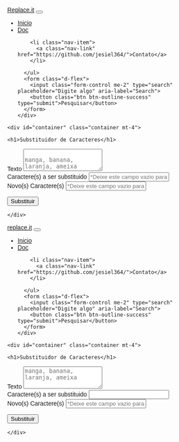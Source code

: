 <!DOCTYPE html>
<html lang="pt-br">
<head>
    <meta charset="UTF-8">
    <meta http-equiv="X-UA-Compatible" content="IE=edge">
    <meta name="viewport" content="width=device-width, initial-scale=1.0">
    <title>Replace.it</title>
    <link rel="stylesheet" type="text/css" href="./css/bootstrap.css">
    <link rel="preconnect" href="https://fonts.googleapis.com">
  <link rel="preconnect" href="https://fonts.gstatic.com" crossorigin>
  <link href="https://fonts.googleapis.com/css2?family=Anton&family=Grenze+Gotisch:wght@100&display=swap" rel="stylesheet">
  
  <script>
function REplace(){
    txt = document.querySelector('textarea#txt').value
    char = document.querySelector('input#char').value
    new_char = document.querySelector('input#new_char').value
    container = document.querySelector('div#container')
    
    new_text = txt.replaceAll(char, new_char)
    novo_copy = document.createElement('button')
    novo_copy.setAttribute('class', 'btn btn-primary mt-2')
    novo_copy.innerHTML = 'Copy'
    novo_copy.setAttribute('id', 'btn-copy')
    card = document.createElement('div')
    card_body = document.createElement('div')
    card.setAttribute('class', 'card mt-4')
    card_body.setAttribute('class', 'card-body')
    card_body.setAttribute('id', 'res')
    // container.appendChild(card)
    card.appendChild(card_body)
    card_body.innerHTML = `<h4 class="mt-4">Resultado</h4>`
    card_body.innerHTML = `<p>${new_text}</p>`
    card_body.appendChild(novo_copy)
    container.appendChild(card)


  }

  // function clipboard(txt){
  //  var res = document.getElementById('res')
  //  res.select()
  //  if(true){
  //    res.document.execCommand('copy')
  // }}

</script>

<style type="text/css">
  body{
    font-family: 'Josefin Sans', sans-serif;"
  }
</style>
<body>
  <nav class="navbar navbar-expand-lg navbar-dark bg-dark">
  <div class="container-fluid">
    <a style="font-family: 'Grenze Gotisch', cursive, sans-serif;" class="navbar-brand" href="https://jesiel364.github.io/ReplaceIt-app"/>Replace.it</a>
    <button class="navbar-toggler" type="button" data-bs-toggle="collapse" data-bs-target="#navbarSupportedContent" aria-controls="navbarSupportedContent" aria-expanded="false" aria-label="Toggle navigation">
      <span class="navbar-toggler-icon"></span>
    </button>
    <div class="collapse navbar-collapse" id="navbarSupportedContent">
      <ul class="navbar-nav me-auto mb-2 mb-lg-0">
        <li class="nav-item">
          <a class="nav-link active" aria-current="page" href="https://jesiel364.github.io/ReplaceIt-app/">Inicio</a>
        </li>
        <li class="nav-item">
          <a class="nav-link" href="https://github.com/jesiel364/ReplaceIt-app">Doc</a>
        </li>

        <li class="nav-item">
          <a class="nav-link" href="https://github.com/jesiel364/">Contato</a>
        </li>
        
      </ul>
      <form class="d-flex">
        <input class="form-control me-2" type="search" placeholder="Digite algo" aria-label="Search">
        <button class="btn btn-outline-success" type="submit">Pesquisar</button>
      </form>
    </div>
  </div>
</nav>

    <div id="container" class="container mt-4">

    <h1>Substituidor de Caracteres</h1>
      
<div class="mb-3">
  <label for="txt" class="form-label">Texto</label>
  <textarea class="form-control" id="txt" rows="3" placeholder="
manga, banana, laranja, ameixa"></textarea>
</div>

<div class="mb-3">
  <label for="char" class="form-label">Caractere(s) a ser substituido</label>
  <input type="text" class="form-control" id="char" placeholder="*Deixe este campo vazio para nulo.">
</div>

<div class="mb-3">
  <label for="new_char" class="form-label">Novo(s) Caractere(s)</label>
  <input type="text" class="form-control" id="new_char" placeholder="*Deixe este campo vazio para nulo.">
</div>

<button onclick="REplace()" type="button" class="btn btn-success mt-2">Substituir</button>


<!-- <div class="form-group">
  <button class="btn btn-primary mt-2" onclick="clipboard('copy')">Copiar</button>
</div> -->
    
    </div>
</body>
<script src="https://cdn.jsdelivr.net/npm/@popperjs/core@2.10.2/dist/umd/popper.min.js" integrity="sha384-7+zCNj/IqJ95wo16oMtfsKbZ9ccEh31eOz1HGyDuCQ6wgnyJNSYdrPa03rtR1zdB" crossorigin="anonymous"></script>
<script src="https://cdn.jsdelivr.net/npm/bootstrap@5.1.2/dist/js/bootstrap.min.js" integrity="sha384-PsUw7Xwds7x08Ew3exXhqzbhuEYmA2xnwc8BuD6SEr+UmEHlX8/MCltYEodzWA4u" crossorigin="anonymous"></script>
<script src="/js/bootstrap.js"></script>
</html><!DOCTYPE html>
<html lang="pt-br">
<head>
    <meta charset="UTF-8">
    <meta http-equiv="X-UA-Compatible" content="IE=edge">
    <meta name="viewport" content="width=device-width, initial-scale=1.0">
    <title>Replace.it</title>
    <link rel="stylesheet" type="text/css" href="./css/bootstrap.css">
    <link rel="preconnect" href="https://fonts.googleapis.com">
  <link rel="preconnect" href="https://fonts.gstatic.com" crossorigin>
  <link href="https://fonts.googleapis.com/css2?family=Anton&family=Grenze+Gotisch:wght@100&display=swap" rel="stylesheet">
  
  <script>
function REplace(){
    txt = document.querySelector('textarea#txt').value
    char = document.querySelector('input#char').value
    new_char = document.querySelector('input#new_char').value
    container = document.querySelector('div#container')
    
    new_text = txt.replaceAll(char, new_char)
    novo_copy = document.createElement('button')
    novo_copy.setAttribute('class', 'btn btn-primary mt-2')
    novo_copy.innerHTML = 'Copy'
    novo_copy.setAttribute('id', 'btn-copy')
    card = document.createElement('div')
    card_body = document.createElement('div')
    card.setAttribute('class', 'card mt-4')
    card_body.setAttribute('class', 'card-body')
    card_body.setAttribute('id', 'res')
    // container.appendChild(card)
    card.appendChild(card_body)
    card_body.innerHTML = `<h4 class="mt-4">Resultado</h4>`
    card_body.innerHTML = `<p>${new_text}</p>`
    card_body.appendChild(novo_copy)
    container.appendChild(card)


  }

  // function clipboard(txt){
  //  var res = document.getElementById('res')
  //  res.select()
  //  if(true){
  //    res.document.execCommand('copy')
  // }}

</script>

<style type="text/css">
  body{
    font-family: 'Josefin Sans', sans-serif;"
  }
</style>
<body>
  <nav class="navbar navbar-expand-lg navbar-dark bg-dark">
  <div class="container-fluid">
    <a style="font-family: 'Grenze Gotisch', cursive, sans-serif;" class="navbar-brand" href="#">replace.it</a>
    <button class="navbar-toggler" type="button" data-bs-toggle="collapse" data-bs-target="#navbarSupportedContent" aria-controls="navbarSupportedContent" aria-expanded="false" aria-label="Toggle navigation">
      <span class="navbar-toggler-icon"></span>
    </button>
    <div class="collapse navbar-collapse" id="navbarSupportedContent">
      <ul class="navbar-nav me-auto mb-2 mb-lg-0">
        <li class="nav-item">
          <a class="nav-link active" aria-current="page" href="https://jesiel364.github.io/ReplaceIt-app/">Inicio</a>
        </li>
        <li class="nav-item">
          <a class="nav-link" href="https://github.com/jesiel364/ReplaceIt-app">Doc</a>
        </li>

        <li class="nav-item">
          <a class="nav-link" href="https://github.com/jesiel364/">Contato</a>
        </li>
        
      </ul>
      <form class="d-flex">
        <input class="form-control me-2" type="search" placeholder="Digite algo" aria-label="Search">
        <button class="btn btn-outline-success" type="submit">Pesquisar</button>
      </form>
    </div>
  </div>
</nav>

    <div id="container" class="container mt-4">

    <h1>Substituidor de Caracteres</h1>
      
<div class="mb-3">
  <label for="txt" class="form-label">Texto</label>
  <textarea class="form-control" id="txt" rows="3" placeholder="manga, banana, laranja, ameixa"></textarea>
</div>

<div class="mb-3">
  <label for="char" class="form-label">Caractere(s) a ser substituido</label>
  <input type="text" class="form-control" id="char" placeholder="">
</div>

<div class="mb-3">
  <label for="new_char" class="form-label">Novo(s) Caractere(s)</label>
  <input type="text" class="form-control" id="new_char" placeholder="*Deixe este campo vazio para nulo.">
</div>

<button onclick="REplace()" type="button" class="btn btn-success mt-2">Substituir</button>


<!-- <div class="form-group">
  <button class="btn btn-primary mt-2" onclick="clipboard('copy')">Copiar</button>
</div> -->
    
    </div>
</body>
<script src="https://cdn.jsdelivr.net/npm/@popperjs/core@2.10.2/dist/umd/popper.min.js" integrity="sha384-7+zCNj/IqJ95wo16oMtfsKbZ9ccEh31eOz1HGyDuCQ6wgnyJNSYdrPa03rtR1zdB" crossorigin="anonymous"></script>
<script src="https://cdn.jsdelivr.net/npm/bootstrap@5.1.2/dist/js/bootstrap.min.js" integrity="sha384-PsUw7Xwds7x08Ew3exXhqzbhuEYmA2xnwc8BuD6SEr+UmEHlX8/MCltYEodzWA4u" crossorigin="anonymous"></script>
<script src="/js/bootstrap.js"></script>
</html>
